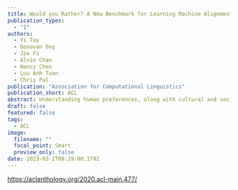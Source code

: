 ```yaml
---
title: Would you Rather? A New Benchmark for Learning Machine Alignment with Cultural Values and Social Preferences
publication_types:
  - "1"
authors:
  - Yi Tay
  - Donovan Ong
  - Jie Fu
  - Alvin Chan
  - Nancy Chen
  - Luu Anh Tuan
  - Chris Pal
publication: "Association for Computational Linguistics"
publication_short: ACL
abstract: Understanding human preferences, along with cultural and social nuances, lives at the heart of natural language understanding. Concretely, we present a new task and corpus for learning alignments between machine and human preferences. Our newly introduced problem is concerned with predicting the preferable options from two sentences describing scenarios that may involve social and cultural situations. Our problem is framed as a natural language inference task with crowd-sourced preference votes by human players, obtained from a gamified voting platform. We benchmark several state-of-the-art neural models, along with BERT and friends on this task. Our experimental results show that current state-of-the-art NLP models still leave much room for improvement.
draft: false
featured: false
tags:
  - ACL
image:
  filename: ""
  focal_point: Smart
  preview_only: false
date: 2023-03-2T08:29:00.179Z
---
```

https://aclanthology.org/2020.acl-main.477/